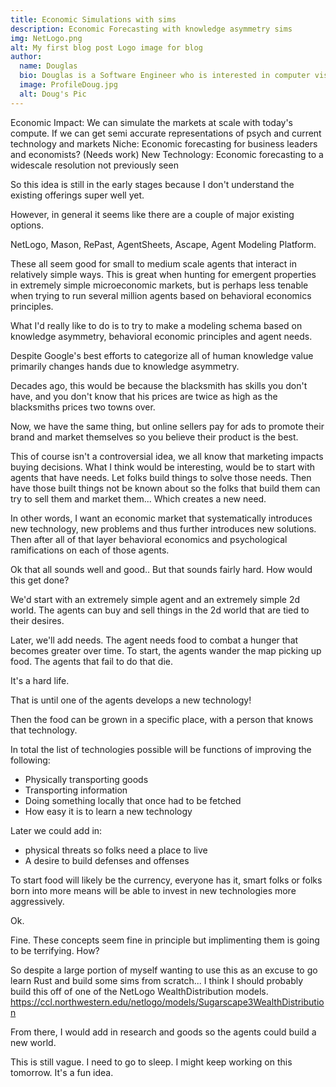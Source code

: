 ```yaml
---
title: Economic Simulations with sims
description: Economic Forecasting with knowledge asymmetry sims
img: NetLogo.png
alt: My first blog post Logo image for blog
author:
  name: Douglas
  bio: Douglas is a Software Engineer who is interested in computer vision and our quest for strong AI. He also is constantly looking for ways to push the envelope of his personal mental and physical fitness.
  image: ProfileDoug.jpg
  alt: Doug's Pic
---
```


Economic Impact: We can simulate the markets at scale with today's compute. If we can get semi accurate representations of psych and current technology and markets
Niche: Economic forecasting for business leaders and economists? (Needs work)
New Technology: Economic forecasting to a widescale resolution not previously seen

So this idea is still in the early stages because I don't understand the existing offerings super well yet.

However, in general it seems like there are a couple of major existing options.

NetLogo, Mason, RePast, AgentSheets, Ascape, Agent Modeling Platform.

These all seem good for small to medium scale agents that interact in relatively simple ways. This is great when hunting for emergent properties in extremely simple microeconomic markets, but is perhaps less tenable when trying to run several million agents based on behavioral economics principles.

What I'd really like to do is to try to make a modeling schema based on knowledge asymmetry, behavioral economic principles and agent needs.

Despite Google's best efforts to categorize all of human knowledge value primarily changes hands due to knowledge asymmetry. 

Decades ago, this would be because the blacksmith has skills you don't have, and you don't know that his prices are twice as high as the blacksmiths prices two towns over.

Now, we have the same thing, but online sellers pay for ads to promote their brand and market themselves so you believe their product is the best. 

This of course isn't a controversial idea, we all know that marketing impacts buying decisions. What I think would be interesting, would be to start with agents that have needs. Let folks build things to solve those needs. Then have those built things not be known about so the folks that build them can try to sell them and market them... Which creates a new need. 

In other words, I want an economic market that systematically introduces new technology, new problems and thus further introduces new solutions. Then after all of that layer behavioral economics and psychological ramifications on each of those agents.


Ok that all sounds well and good.. But that sounds fairly hard. How would this get done?

We'd start with an extremely simple agent and an extremely simple 2d world. The agents can buy and sell things in the 2d world that are tied to their desires.

Later, we'll add needs. The agent needs food to combat a hunger that becomes greater over time. To start, the agents wander the map picking up food. The agents that fail to do that die.

It's a hard life.

That is until one of the agents develops a new technology!

Then the food can be grown in a specific place, with a person that knows that technology.

In total the list of technologies possible will be functions of improving the following:

* Physically transporting goods
* Transporting information
* Doing something locally that once had to be fetched
* How easy it is to learn a new technology

Later we could add in:
* physical threats so folks need a place to live
* A desire to build defenses and offenses

To start food will likely be the currency, everyone has it, smart folks or folks born into more means will be able to invest in new technologies more aggressively.

Ok.

Fine. These concepts seem fine in principle but implimenting them is going to be terrifying. How?

So despite a large portion of myself wanting to use this as an excuse to go learn Rust and build some sims from scratch... I think I should probably build this off of one of the NetLogo WealthDistribution models. https://ccl.northwestern.edu/netlogo/models/Sugarscape3WealthDistribution

From there, I would add in research and goods so the agents could build a new world.

This is still vague. I need to go to sleep. I might keep working on this tomorrow. It's a fun idea.
